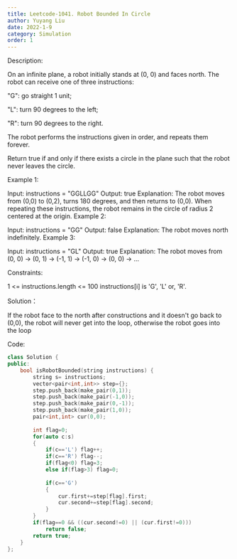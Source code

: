 ```yaml
---
title: Leetcode-1041. Robot Bounded In Circle
author: Yuyang Liu
date: 2022-1-9
category: Simulation
order: 1
---
```


Description:

On an infinite plane, a robot initially stands at (0, 0) and faces north. The robot can receive one of three instructions:

"G": go straight 1 unit;

"L": turn 90 degrees to the left;

"R": turn 90 degrees to the right.

The robot performs the instructions given in order, and repeats them forever.

Return true if and only if there exists a circle in the plane such that the robot never leaves the circle.


 
Example 1:

Input: instructions = "GGLLGG"
Output: true
Explanation: The robot moves from (0,0) to (0,2), turns 180 degrees, and then returns to (0,0).
When repeating these instructions, the robot remains in the circle of radius 2 centered at the origin.
Example 2:

Input: instructions = "GG"
Output: false
Explanation: The robot moves north indefinitely.
Example 3:

Input: instructions = "GL"
Output: true
Explanation: The robot moves from (0, 0) -> (0, 1) -> (-1, 1) -> (-1, 0) -> (0, 0) -> ...
 

Constraints:

1 <= instructions.length <= 100
instructions[i] is 'G', 'L' or, 'R'.


Solution：

If the robot face to the north after constructions and it doesn't go back to (0,0), the robot will never get into the loop, otherwise the robot goes into the loop


Code: 

``` c++
class Solution {
public:
    bool isRobotBounded(string instructions) { 
        string s= instructions;
        vector<pair<int,int>> step={};
        step.push_back(make_pair(0,1));
        step.push_back(make_pair(-1,0));
        step.push_back(make_pair(0,-1));
        step.push_back(make_pair(1,0));
        pair<int,int> cur(0,0);
        
        int flag=0;
        for(auto c:s)
        {
            if(c=='L') flag++;
            if(c=='R') flag--;
            if(flag<0) flag=3;
            else if(flag>3) flag=0;
            
            if(c=='G') 
            {
                cur.first+=step[flag].first;
                cur.second+=step[flag].second;
            }
        }
        if(flag==0 && ((cur.second!=0) || (cur.first!=0)))
            return false;
        return true;
    }
}; 
```

